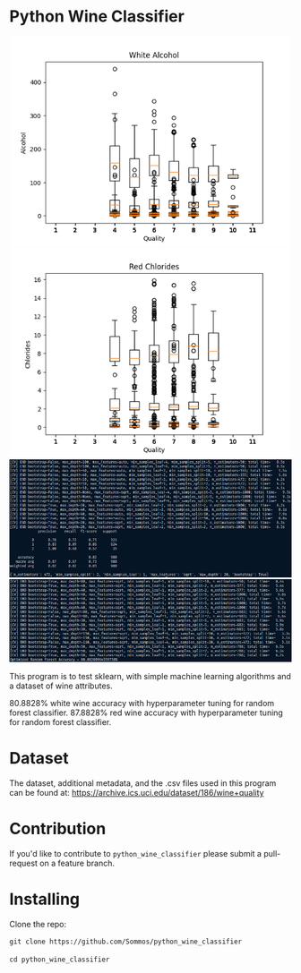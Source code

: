 # Python Wine Classifier

<p align="center">
    <img src="figs/white_wine/white_alcohol.png" width="500"/>
    <img src="figs/red_wine/red_chlorides.png" width="500"/>
    <img src="image_0.png" width="1000"/>
    <img src="image_1.png" width="1000"/>
</p>

This program is to test sklearn, with simple machine learning algorithms and a dataset of wine attributes. 

80.8828% white wine accuracy with hyperparameter tuning for random forest classifier.
87.8828% red wine accuracy with hyperparameter tuning for random forest classifier.

# Dataset

The dataset, additional metadata, and the .csv files used in this program can be found at:
https://archive.ics.uci.edu/dataset/186/wine+quality

# Contribution 

If you'd like to contribute to `python_wine_classifier` please submit a pull-request on a feature branch.

# Installing

Clone the repo:

    git clone https://github.com/Sommos/python_wine_classifier

    cd python_wine_classifier
